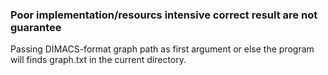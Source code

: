 

### **Poor implementation/resourcs intensive correct result are not guarantee**

Passing DIMACS-format graph path as first argument or else the program will finds graph.txt in the current directory.
